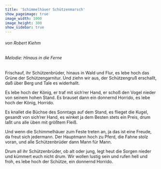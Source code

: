 ```yaml
---
title: 'Schimmelhäuer Schützenmarsch'
show_pageimage: true
image_width: 1000
image_height: 300
show_sidebar: true
---
```


###### von Robert Kiehm
###### Melodie: Hinaus in die Ferne

Frischauf, ihr Schützenbrüder, hinaus in Wald und Flur,
es lebe hoch das Grüne der Schützengarnitur.
Und ziehn wir aus, der Schützengruß erschallt,
daß über Berg und Tale es widerhallt.

Es lebe hoch der König, er traf mit sich’rer Hand,
er schoß den Vogel nieder von seinem hohen Stand.
Es brauset dann ein donnernd Horrido,
es lebe hoch der König, Horrido.

Es knallet die Büchse des Sonntags auf dem Stand,
es flieget die Kugel, gesandt von sich’rer Hand,
es winket ja dem Besten stets ein Preis,
drum laßt uns alle üben mit größtem Fleiß.

Und wenn die Schimmelhäuer zum Feste treten an,
ja das ist eine Freude, da freut sich jedermann.
Der Hauptmann hoch zu Pferd, die Fahne stolz voran,
und alle Schützenbrüder dann Mann für Mann.

Drum all ihr Schützenbrüder, ob alt oder jung,
legt heut die Sorgen nieder und kümmert euch nicht drum.
Wir wollen lustig sein und rufen hell und froh,
es lebe hoch der Schütze, ein donnernd Horrido.
